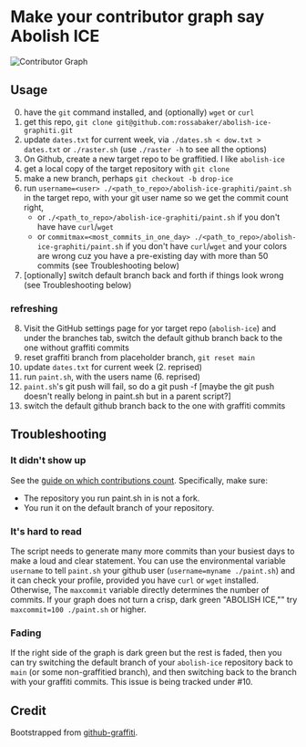 # Make your contributor graph say Abolish ICE

![Contributor Graph](graph.png)

## Usage

0. have the `git` command installed, and (optionally) `wget` or `curl`
1. get this repo, `git clone git@github.com:rossabaker/abolish-ice-graphiti.git`
2. update `dates.txt` for current week, via `./dates.sh < dow.txt > dates.txt` or `./raster.sh` (use `./raster -h` to see all the options)
2. On Github, create a new target repo to be graffitied.  I like `abolish-ice`
3. get a local copy of the target repository with `git clone`
4. make a new branch, perhaps `git checkout -b drop-ice`
6. run `username=<user> ./<path_to_repo>/abolish-ice-graphiti/paint.sh` in the target repo, with your git user name so we get the commit count right,
   - or  `./<path_to_repo>/abolish-ice-graphiti/paint.sh` if you don't have have `curl`/`wget`
   - or `commitmax=<most_commits_in_one_day> ./<path_to_repo>/abolish-ice-graphiti/paint.sh` if you don't have `curl`/`wget` and your colors are wrong cuz you have a pre-existing day with more than 50 commits (see Troubleshooting below)
7. [optionally] switch default branch back and forth if things look wrong (see Troubleshooting below)

### refreshing
8. Visit the GitHub settings page for yor target repo (`abolish-ice`) and under the branches tab, switch the default github branch back to the one without graffiti commits
10. reset graffiti branch from placeholder branch, `git reset main`
11. update `dates.txt` for current week (2. reprised)
12. run `paint.sh`, with the users name (6. reprised)
13. `paint.sh`'s git push will fail, so do a git push -f [maybe the git push doesn't really belong in paint.sh but in a parent script?]
14. switch the default github branch back to the one with graffiti commits

## Troubleshooting

### It didn't show up

See the [guide on which contributions count](https://help.github.com/en/github/setting-up-and-managing-your-github-profile/why-are-my-contributions-not-showing-up-on-my-profile).
Specifically, make sure:

* The repository you run paint.sh in is not a fork.
* You run it on the default branch of your repository.

### It's hard to read

The script needs to generate many more commits than your busiest days to make a loud and clear statement.  You can use the environmental variable `username` to tell `paint.sh` your github user (`username=myname ./paint.sh`) and it can check your profile, provided you have `curl` or `wget` installed. Otherwise, The `maxcommit` variable directly determines the number of commits.  If your graph does not turn a crisp, dark green "ABOLISH ICE,"" try `maxcommit=100 ./paint.sh` or higher.

### Fading

If the right side of the graph is dark green but the rest is faded, then you can try switching the default branch of your `abolish-ice` repository back to `main` (or some non-graffitied branch), and then switching back to the branch with your graffiti commits. This issue is being tracked under #10.

## Credit

Bootstrapped from [github-graffiti](https://github.com/mavrk/github-graffiti).
